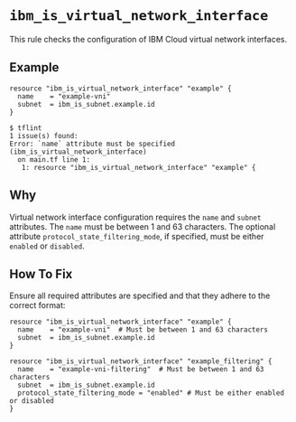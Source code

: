 # `ibm_is_virtual_network_interface`

This rule checks the configuration of IBM Cloud virtual network interfaces.

## Example

```hcl
resource "ibm_is_virtual_network_interface" "example" {
  name    = "example-vni"
  subnet  = ibm_is_subnet.example.id
}
```

```console
$ tflint
1 issue(s) found:
Error: `name` attribute must be specified (ibm_is_virtual_network_interface)
  on main.tf line 1:
   1: resource "ibm_is_virtual_network_interface" "example" {
```

## Why

Virtual network interface configuration requires the `name` and `subnet` attributes. The `name` must be between 1 and 63 characters. The optional attribute `protocol_state_filtering_mode`, if specified, must be either `enabled` or `disabled`.

## How To Fix

Ensure all required attributes are specified and that they adhere to the correct format:

```hcl
resource "ibm_is_virtual_network_interface" "example" {
  name    = "example-vni"  # Must be between 1 and 63 characters
  subnet  = ibm_is_subnet.example.id
}

resource "ibm_is_virtual_network_interface" "example_filtering" {
  name    = "example-vni-filtering"  # Must be between 1 and 63 characters
  subnet  = ibm_is_subnet.example.id
  protocol_state_filtering_mode = "enabled" # Must be either enabled or disabled
}
```